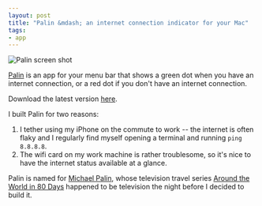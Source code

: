 ```yaml
---
layout: post
title: "Palin &mdash; an internet connection indicator for your Mac"
tags:
- app
---
```


![Palin screen shot](https://c2.staticflickr.com/2/1690/24001417140_7aee37c07f_o.png)

[Palin](http://reyhan.org/projects/palin) is an app for your menu bar that
shows a green dot when you have an internet connection, or a red dot if you
don't have an internet connection.

Download the latest version [here](https://www.strongspace.com/rey/public/Palin.zip).

I built Palin for two reasons:

1. I tether using my iPhone on the commute to work -- the internet is often
flaky and I regularly find myself opening a terminal and running `ping
8.8.8.8`.
2. The wifi card on my work machine is rather troublesome, so it's
nice to have the internet status available at a glance.

Palin is named for [Michael Palin](https://en.wikipedia.org/wiki/Michael_Palin),
whose television travel series [Around the World in 80
Days](https://en.wikipedia.org/wiki/Michael_Palin:_Around_the_World_in_80_Days)
happened to be television the night before I decided to build it.


